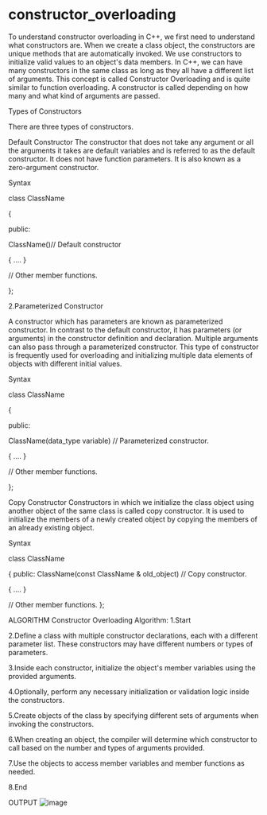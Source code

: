 # constructor_overloading
To understand constructor overloading in C++, we first need to understand what constructors are. When we create a class object, the constructors are unique methods that are automatically invoked. We use constructors to initialize valid values to an object's data members. In C++, we can have many constructors in the same class as long as they all have a different list of arguments. This concept is called Constructor Overloading and is quite similar to function overloading. A constructor is called depending on how many and what kind of arguments are passed.

Types of Constructors

There are three types of constructors.

Default Constructor
The constructor that does not take any argument or all the arguments it takes are default variables and is referred to as the default constructor. It does not have function parameters. It is also known as a zero-argument constructor.

Syntax

class ClassName

{

public:

ClassName()// Default constructor

{ .... }

// Other member functions.

};

2.Parameterized Constructor

A constructor which has parameters are known as parameterized constructor. In contrast to the default constructor, it has parameters (or arguments) in the constructor definition and declaration. Multiple arguments can also pass through a parameterized constructor. This type of constructor is frequently used for overloading and initializing multiple data elements of objects with different initial values.

Syntax

class ClassName

{

public:

ClassName(data_type variable) // Parameterized constructor.

{ .... }

// Other member functions.

};

Copy Constructor
Constructors in which we initialize the class object using another object of the same class is called copy constructor. It is used to initialize the members of a newly created object by copying the members of an already existing object.

Syntax

class ClassName

{ public: ClassName(const ClassName & old_object) // Copy constructor.

{
    ....
}

// Other member functions.
};

ALGORITHM
Constructor Overloading Algorithm:
1.Start

2.Define a class with multiple constructor declarations, each with a different parameter list. These constructors may have different numbers or types of parameters.

3.Inside each constructor, initialize the object's member variables using the provided arguments.

4.Optionally, perform any necessary initialization or validation logic inside the constructors.

5.Create objects of the class by specifying different sets of arguments when invoking the constructors.

6.When creating an object, the compiler will determine which constructor to call based on the number and types of arguments provided.

7.Use the objects to access member variables and member functions as needed.

8.End

OUTPUT
![image](https://github.com/Preet-Sawant-9/constructor_overloading/assets/130697042/ad6c1b14-9bdd-4f57-9072-d3a1b77f00e7)
